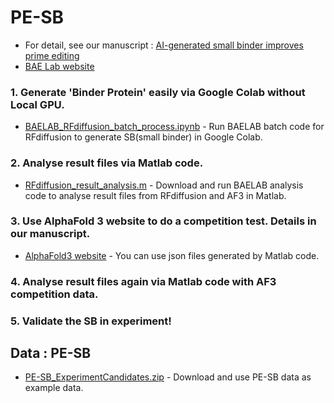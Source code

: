 # PE-SB
- For detail, see our manuscript : [AI-generated small binder improves prime editing](https://doi.org/10.1101/2024.09.11.612443)
- [BAE Lab website](https://sites.google.com/view/baelab/)

### 1. Generate 'Binder Protein' easily via Google Colab without Local GPU.
- [BAELAB_RFdiffusion_batch_process.ipynb](https://colab.research.google.com/github/BaeLab/PE-SB/blob/main/BAELAB_RFdiffusion_batch_process.ipynb) - Run BAELAB batch code for RFdiffusion to generate SB(small binder) in Google Colab.
### 2. Analyse result files via Matlab code.
- [RFdiffusion_result_analysis.m](https://raw.githubusercontent.com/BaeLab/PE-SB/refs/heads/main/RFdiffusion_result_analysis.m) - Download and run BAELAB analysis code to analyse result files from RFdiffusion and AF3 in Matlab.
### 3. Use AlphaFold 3 website to do a competition test. Details in our manuscript.
- [AlphaFold3 website](https://alphafoldserver.com/) - You can use json files generated by Matlab code.
### 4. Analyse result files again via Matlab code with AF3 competition data.
### 5. Validate the SB in experiment!


## Data : PE-SB
- [PE-SB_ExperimentCandidates.zip](https://github.com/BaeLab/PE-SB/raw/refs/heads/main/PE-SB_ExperimentCandidates.zip) - Download and use PE-SB data as example data.
